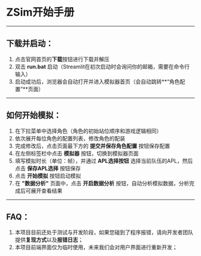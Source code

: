 # ZSim开始手册

---

## 下载并启动：

1. 点击官网首页的**下载**按钮进行下载并解压
2. 双击 **run.bat** 启动（Streamlit在初次启动时会询问你的邮箱，需要在命令行输入）
3. 启动成功后，浏览器会自动打开并进入模拟器首页（会自动跳转**“角色配置”**页面）

---

## 如何开始模拟：

1. 在下拉菜单中选择角色（角色的初始站位顺序和游戏逻辑相同）
2. 依次展开每位角色的配置列表，修改角色的配装
3. 完成修改后，点击页面最下方的 **提交并保存角色配置** 按钮保存配置
4. 在左侧标签栏中点击 **模拟器** 按钮，切换到模拟器页面
5. 填写模拟时长（单位：帧），并通过 **APL选择按钮** 选择当前队伍的APL，然后点击 **保存APL选择** 按钮保存
6. 点击 **开始模拟** 按钮启动模拟
7. 在 **"数据分析"** 页面中，点击 **开启数据分析** 按钮，自动分析模拟数据，分析完成后可展开查看结果

---

## FAQ：

1. 本项目目前还处于测试与开发阶段，如果您碰到了程序报错，请向开发者团队提供**复现方式**以及**报错日志**；
2. 本项目前端界面仅为临时使用，未来我们会对用户界面进行重新开发；
